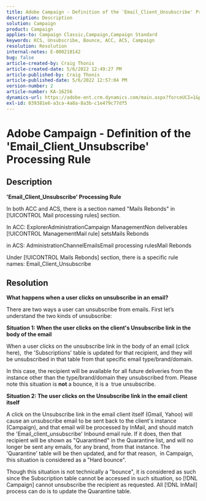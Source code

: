 ```yaml
---
title: Adobe Campaign - Definition of the 'Email_Client_Unsubscribe' Processing Rule
description: Description
solution: Campaign
product: Campaign
applies-to: Campaign Classic,Campaign,Campaign Standard
keywords: KCS, Unsubscribe, Bounce, ACC, ACS, Campaign
resolution: Resolution
internal-notes: E-000210142
bug: false
article-created-by: Craig Thonis
article-created-date: 5/6/2022 12:49:27 PM
article-published-by: Craig Thonis
article-published-date: 5/6/2022 12:57:04 PM
version-number: 2
article-number: KA-16256
dynamics-url: https://adobe-ent.crm.dynamics.com/main.aspx?forceUCI=1&pagetype=entityrecord&etn=knowledgearticle&id=95ff1df6-3acd-ec11-a7b5-6045bd00d4f5
exl-id: 039381e6-a3ca-4a8a-8a3b-c1e479c77df5
---
```

# Adobe Campaign - Definition of the 'Email_Client_Unsubscribe' Processing Rule

## Description


<b>'Email_Client_Unsubscribe' Processing Rule</b>

In both ACC and ACS, there is a section named "Mails Rebonds" in [!UICONTROL Mail processing rules] section.

In ACC: ExplorerAdministrationCampaign ManagementNon deliverables [!UICONTROL ManagementMail rule] setsMails Rebonds

in ACS: AdministrationChannelEmailsEmail processing rulesMail Rebonds

Under [!UICONTROL Mails Rebonds] section, there is a specific rule names: Email_Client_Unsubscribe


## Resolution


<b>What happens when a user clicks on unsubscribe in an email?</b>

There are two ways a user can unsubscribe from emails. First let’s understand the two kinds of unsubscribe:

<b>Situation 1: When the user clicks on the client's Unsubscribe link in the body of the email</b>

When a user clicks on the unsubscribe link in the body of an email (click here),  the 'Subscriptions' table is updated for that recipient, and they will be unsubscribed in that table from that specific email type/brand/domain.

In this case, the recipient will be available for all future deliveries from the instance other than the type/brand/domain they unsubscribed from. Please note this situation is <b>not</b> a bounce, it is a  true unsubscribe.

<b>Situation 2: The user clicks on the Unsubscribe link in the email client itself</b>

A click on the Unsubscribe link in the email client itself (Gmail, Yahoo) will cause an unsubscribe email to be sent back to the client's instance (Campaign), and that email will be processed by InMail, and should match the 'Email_client_unsubscribe' Inbound email rule. If it does, then that recipient will be shown as "Quarantined" in the Quarantine list, and will no longer be sent any emails, for any brand, from that instance. The 'Quarantine' table will be then updated, and for that reason,  in Campaign, this situation is considered as a "Hard bounce".

Though this situation is not technically a "bounce", it is considered as such since the Subscription table cannot be accessed in such situation, so [!DNL Campaign] cannot unsubscribe the recipient as requested. All [!DNL InMail] process can do is to update the Quarantine table.
